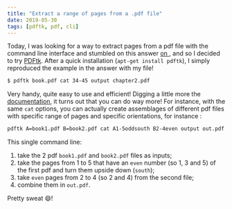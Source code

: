 ```yaml
---
title: "Extract a range of pages from a .pdf file"
date: 2019-05-30
tags: [pdftk, pdf, cli]
---
```


Today, I was looking for a way to extract pages from a pdf file with the command
line interface and stumbled on this answer [on <i class="fa fa-stack-exchange"
aria-hidden="true"></i>](https://askubuntu.com/questions/221962/how-can-i-extract-a-page-range-a-part-of-a-pdf),
and so I decided to try [PDFtk](https://www.pdflabs.com). After a quick
installation (`apt-get install pdftk`), I simply reproduced the example in the
answer with my file!

```sh
$ pdftk book.pdf cat 34-45 output chapter2.pdf
```

Very handy, quite easy to use and efficient! Digging a little more the [documentation](https://www.pdflabs.com/docs/pdftk-man-page/), it turns out that you can do way more! For instance, with the same `cat` options, you can actually create assemblages of different pdf files with specific range of pages and specific orientations, for instance :

```sh
pdftk A=book1.pdf B=book2.pdf cat A1-5oddsouth B2-4even output out.pdf
```

This single command line:

1. take the 2 pdf `book1.pdf` and `book2.pdf` files as inputs;
2. take the pages from 1 to 5 that have an `even` number (so 1, 3 and 5) of the first pdf and turn them upside down (`south`);
3. take `even` pages from 2 to 4 (so 2 and 4) from the second file;
4. combine them in `out.pdf`.

Pretty sweat :smile:!

